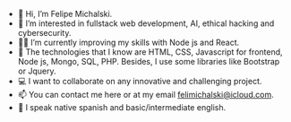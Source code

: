 - 👋 Hi, I’m Felipe Michalski.
- 👀 I’m interested in fullstack web development, AI, ethical hacking and cybersecurity.
- 👨‍💼 I’m currently improving my skills with Node js and React.
- 🦾 The technologies that I know are HTML, CSS, Javascript for frontend, Node js, Mongo, SQL, PHP. Besides, I use some libraries like Bootstrap or Jquery.
- 💻 I want to collaborate on any innovative and challenging project.
- 📫 You can contact me here or at my email felimichalski@icloud.com.
- 💭 I speak native spanish and basic/intermediate english.
<!---
felimichalski/felimichalski is a ✨ special ✨ repository because its `README.md` (this file) appears on your GitHub profile.
You can click the Preview link to take a look at your changes.
--->
